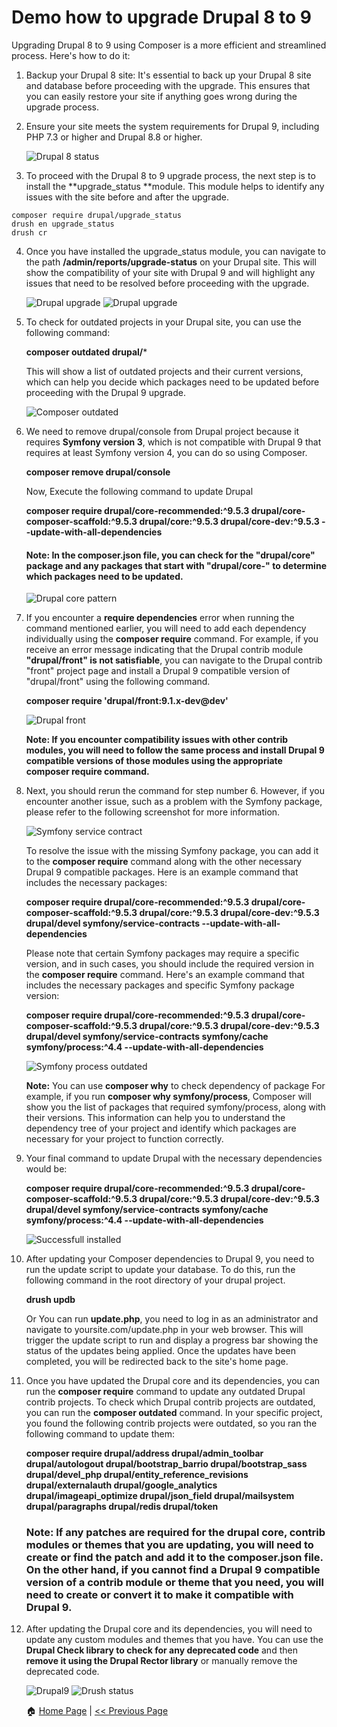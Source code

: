 # Demo how to upgrade Drupal 8 to 9 #

Upgrading Drupal 8 to 9 using Composer is a more efficient and streamlined process. Here's how to do it:

1. Backup your Drupal 8 site: It's essential to back up your Drupal 8 site and database before proceeding with the upgrade. This ensures that you can easily restore your site if anything goes wrong during the upgrade process.

2. Ensure your site meets the system requirements for Drupal 9, including PHP 7.3 or higher and Drupal 8.8 or higher.

    ![Drupal 8 status](/images/drupal8-status.png)

3. To proceed with the Drupal 8 to 9 upgrade process, the next step is to install the **upgrade_status **module. This module helps to identify any issues with the site before and after the upgrade.
```
composer require drupal/upgrade_status
drush en upgrade_status
drush cr
```
4. Once you have installed the upgrade_status module, you can navigate to the path **/admin/reports/upgrade-status** on your Drupal site. This will show the compatibility of your site with Drupal 9 and will highlight any issues that need to be resolved before proceeding with the upgrade.

   ![Drupal upgrade](/images/D9-upgrade-status.png)
   ![Drupal upgrade](/images/D9-upgrade-status1.png)

5. To check for outdated projects in your Drupal site, you can use the following command: 
   
   **composer outdated drupal/***
   
     This will show a list of outdated projects and their current versions, which can help you decide which packages need to be updated before proceeding with the Drupal 9 upgrade.

   
   ![Composer outdated](/images/composer-outdated-project.png)
   
6. We need to remove drupal/console from Drupal project because it requires **Symfony version 3**, which is not compatible with Drupal 9 that requires at least Symfony version 4, you can do so using Composer.
    
    **composer remove drupal/console**
    
   Now, Execute the following command to update Drupal

   **composer require drupal/core-recommended:^9.5.3 drupal/core-composer-scaffold:^9.5.3  drupal/core:^9.5.3 drupal/core-dev:^9.5.3 --update-with-all-dependencies**
   
   #### Note: In the composer.json file, you can check for the "drupal/core" package and any packages that start with "drupal/core-" to determine which packages need to be updated. ####
   
   ![Drupal core pattern](/images/composer-json-updated.png)
   
7. If you encounter a **require dependencies** error when running the command mentioned earlier, you will need to add each dependency individually using the **composer require** command. For example, if you receive an error message indicating that the Drupal contrib module **"drupal/front" is not satisfiable**, you can navigate to the Drupal contrib "front" project page and install a Drupal 9 compatible version of "drupal/front" using the following command.

   **composer require 'drupal/front:9.1.x-dev@dev'**
   
   ![Drupal front](/images/composer-outdated-front.png)
   
   **Note: If you encounter compatibility issues with other contrib modules, you will need to follow the same process and install Drupal 9 compatible versions of those modules using the appropriate composer require command.**
   
8. Next, you should rerun the command for step number 6. However, if you encounter another issue, such as a problem with the Symfony package, please refer to the following screenshot for more information.

   ![Symfony service contract](/images/composer-outdated-symfony-translation.png)
   
     To resolve the issue with the missing Symfony package, you can add it to the **composer require** command along with the other necessary Drupal 9 compatible packages. Here is an example command that includes the necessary packages:
   
   **composer require drupal/core-recommended:^9.5.3 drupal/core-composer-scaffold:^9.5.3 drupal/core:^9.5.3 drupal/core-dev:^9.5.3 drupal/devel symfony/service-contracts --update-with-all-dependencies**

    Please note that certain Symfony packages may require a specific version, and in such cases, you should include the required version in the **composer require** command. Here's an example command that includes the necessary packages and specific Symfony package version: 

   **composer require drupal/core-recommended:^9.5.3 drupal/core-composer-scaffold:^9.5.3 drupal/core:^9.5.3 drupal/core-dev:^9.5.3 drupal/devel symfony/service-contracts symfony/cache symfony/process:^4.4 --update-with-all-dependencies**
   
   ![Symfony process outdated](/images/composer-outdated-process.png)

      **Note:** You can use **composer why** to check dependency of package For example, if you run **composer why symfony/process**, Composer will show you the list of packages that required symfony/process, along with their versions. This information can help you to understand the dependency tree of your project and identify which packages are necessary for your project to function correctly.
  
9. Your final command to update Drupal with the necessary dependencies would be: 

    **composer require drupal/core-recommended:^9.5.3 drupal/core-composer-scaffold:^9.5.3 drupal/core:^9.5.3 drupal/core-dev:^9.5.3 drupal/devel symfony/service-contracts symfony/cache symfony/process:^4.4 --update-with-all-dependencies**
    
    ![Successfull installed](/images/successfull-install.png)

10. After updating your Composer dependencies to Drupal 9, you need to run the update script to update your database. To do this, run the following command in the root directory of your drupal project.

    **drush updb**
    
       Or You can run **update.php**, you need to log in as an administrator and navigate to yoursite.com/update.php in your web browser. This will trigger the update script to run and display a progress bar showing the status of the updates being applied. Once the updates have been completed, you will be redirected back to the site's home page.

11. Once you have updated the Drupal core and its dependencies, you can run the **composer require** command to update any outdated Drupal contrib projects. To check which Drupal contrib projects are outdated, you can run the **composer outdated** command. In your specific project, you found the following contrib projects were outdated, so you ran the following command to update them:

    **composer require drupal/address drupal/admin_toolbar drupal/autologout drupal/bootstrap_barrio drupal/bootstrap_sass drupal/devel_php drupal/entity_reference_revisions drupal/externalauth drupal/google_analytics drupal/imageapi_optimize drupal/json_field drupal/mailsystem drupal/paragraphs drupal/redis drupal/token**
   
       ### Note: If any patches are required for the drupal core, contrib modules or themes that you are updating, you will need to create or find the patch and add it to the composer.json file. On the other hand, if you cannot find a Drupal 9 compatible version of a contrib module or theme that you need, you will need to create or convert it to make it compatible with Drupal 9. ###
   
12. After updating the Drupal core and its dependencies, you will need to update any custom modules and themes that you have. You can use the **Drupal Check library to check for any deprecated code** and then **remove it using the Drupal Rector library** or manually remove the deprecated code.
 
    ![Drupal9](/images/drupal9.png)
    ![Drush status](/images/drush-staus-d9.png)
    
    :house: [Home Page](README.md) | [<< Previous Page](drupal-8-to-9-upgrade.md)
